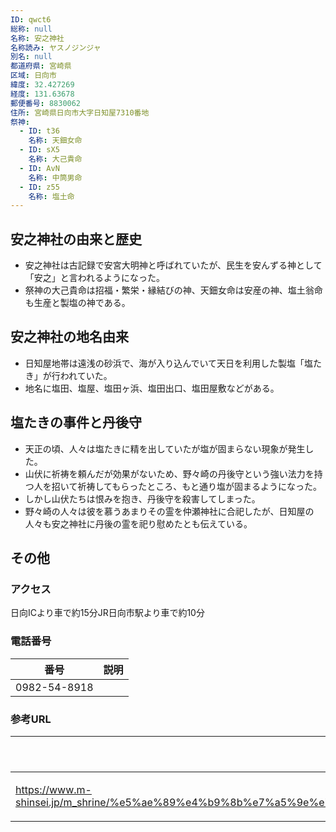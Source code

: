 ```yaml
---
ID: qwct6
総称: null
名称: 安之神社
名称読み: ヤスノジンジャ
別名: null
都道府県: 宮崎県
区域: 日向市
緯度: 32.427269
経度: 131.63678
郵便番号: 8830062
住所: 宮崎県日向市大字日知屋7310番地
祭神:
  - ID: t36
    名称: 天鈿女命
  - ID: sX5
    名称: 大己貴命
  - ID: AvN
    名称: 中筒男命
  - ID: z55
    名称: 塩土命
---
```


## 安之神社の由来と歴史

- 安之神社は古記録で安宮大明神と呼ばれていたが、民生を安んずる神として「安之」と言われるようになった。
- 祭神の大己貴命は招福・繁栄・縁結びの神、天鈿女命は安産の神、塩土翁命も生産と製塩の神である。

## 安之神社の地名由来

- 日知屋地帯は遠浅の砂浜で、海が入り込んでいて天日を利用した製塩「塩たき」が行われていた。
- 地名に塩田、塩屋、塩田ヶ浜、塩田出口、塩田屋敷などがある。

## 塩たきの事件と丹後守

- 天正の頃、人々は塩たきに精を出していたが塩が固まらない現象が発生した。
- 山伏に祈祷を頼んだが効果がないため、野々崎の丹後守という強い法力を持つ人を招いて祈祷してもらったところ、もと通り塩が固まるようになった。
- しかし山伏たちは恨みを抱き、丹後守を殺害してしまった。
- 野々崎の人々は彼を慕うあまりその霊を仲瀬神社に合祀したが、日知屋の人々も安之神社に丹後の霊を祀り慰めたとも伝えている。

## その他

### アクセス

日向ICより車で約15分JR日向市駅より車で約10分

### 電話番号

| 番号         | 説明 |
| ------------ | ---- |
| 0982-54-8918 |      |

### 参考URL

| URL                                                                                                                                                      | 説明   |
| -------------------------------------------------------------------------------------------------------------------------------------------------------- | ------ |
| https://www.m-shinsei.jp/m_shrine/%e5%ae%89%e4%b9%8b%e7%a5%9e%e7%a4%be%ef%bc%88%e3%82%84%e3%81%99%e3%81%ae%e3%81%98%e3%82%93%e3%81%98%e3%82%83%ef%bc%89/ | 神社庁 |
